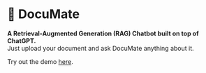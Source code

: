 # 📂 DocuMate
 **A Retrieval-Augmented Generation (RAG) Chatbot built on top of ChatGPT.**  
 Just upload your document and ask DocuMate anything about it.

 Try out the demo [here](https://docu-mate.streamlit.app/).

